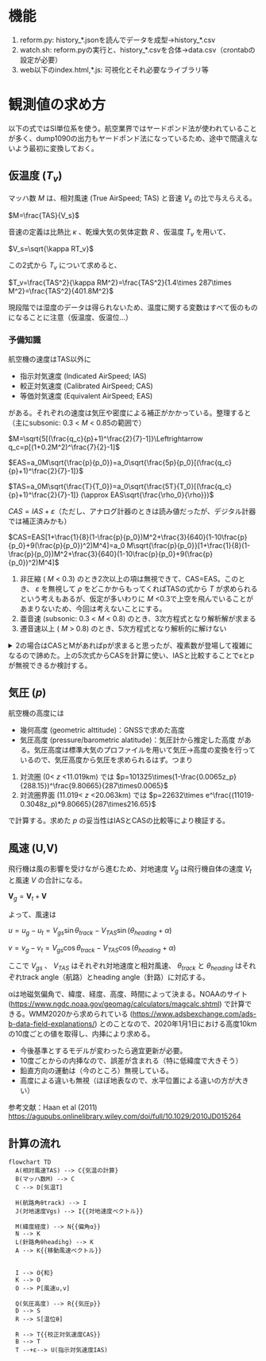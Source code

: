 # 機能
1. reform.py: history_\*.jsonを読んでデータを成型→history_\*.csv
2. watch.sh: reform.pyの実行と、history_\*.csvを合体→data.csv（crontabの設定が必要）
3. web以下のindex.html,\*.js: 可視化とそれ必要なライブラリ等

# 観測値の求め方
以下の式ではSI単位系を使う。航空業界ではヤードポンド法が使われていることが多く、dump1090の出力もヤードポンド法になっているため、途中で間違えないよう最初に変換しておく。

## 仮温度 ($T_v$)
マッハ数 $M$ は、相対風速 (True AirSpeed; TAS) と音速 $V_s$ の比で与えらえる。

$M=\frac{TAS}{V_s}$

音速の定義は比熱比 $\kappa$ 、乾燥大気の気体定数 $R$ 、仮温度 $T_v$ を用いて、

$V_s=\sqrt{\kappa RT_v}$

この2式から $T_v$ について求めると、

$T_v=\frac{TAS^2}{\kappa RM^2}=\frac{TAS^2}{1.4\times 287\times M^2}=\frac{TAS^2}{401.8M^2}$

現段階では湿度のデータは得られないため、温度に関する変数はすべて仮のものになることに注意（仮温度、仮温位...）
### 予備知識
航空機の速度はTAS以外に
- 指示対気速度 (Indicated AirSpeed; IAS)
- 較正対気速度 (Calibrated AirSpeed; CAS)
- 等価対気速度 (Equivalent AirSpeed; EAS)

がある。それぞれの速度は気圧や密度による補正がかかっている。整理すると（主にsubsonic: 0.3 < $M$ < 0.85の範囲で）

$M=\sqrt{5[(\frac{q_c}{p}+1)^\frac{2}{7}-1]}\Leftrightarrow q_c=p[(1+0.2M^2)^\frac{7}{2}-1]$

$EAS=a_0M\sqrt{\frac{p}{p_0}}=a_0\sqrt{\frac{5p}{p_0}[(\frac{q_c}{p}+1)^\frac{2}{7}-1]}$

$TAS=a_0M\sqrt{\frac{T}{T_0}}=a_0\sqrt{\frac{5T}{T_0}[(\frac{q_c}{p}+1)^\frac{2}{7}-1]} (\approx EAS\sqrt{\frac{\rho_0}{\rho}})$

$CAS=IAS+\varepsilon$（ただし、アナログ計器のときは読み値だったが、デジタル計器では補正済みかも）

$CAS=EAS[1+\frac{1}{8}(1-\frac{p}{p_0})M^2+\frac{3}{640}(1-10\frac{p}{p_0}+9(\frac{p}{p_0})^2)M^4]=a_0 M\sqrt{\frac{p}{p_0}}[1+\frac{1}{8}(1-\frac{p}{p_0})M^2+\frac{3}{640}(1-10\frac{p}{p_0}+9(\frac{p}{p_0})^2)M^4]$
1. 非圧縮 ( $M$ < 0.3) のとき2次以上の項は無視できて、CAS=EAS。このとき、 $\varepsilon$ を無視して $\rho$ をどこかからもってくればTASの式から $T$ が求められるという考えもあるが、仮定が多いわりに $M$ <0.3で上空を飛んでいることがあまりないため、今回は考えないことにする。
2. 亜音速 (subsonic: 0.3 < $M$ < 0.8) のとき、3次方程式となり解析解が求まる
3. 遷音速以上 ( $M$ > 0.8) のとき、5次方程式となり解析的に解けない

<details><summary>2の場合はCASとMがあればpが求まると思ったが、複素数が登場して複雑になるので諦めた。上の5次式からCASを計算に使い、IASと比較することでεとpが無視できるか検討する。</summary><div>

$\delta=\sqrt{\frac{p}{p_0}}$ についての3次方程式は、
$$\delta^3-(1+\frac{8}{M^2})\delta+\frac{8 CAS}{a_0 M^3}=0$$
判別式 $4(1+\frac{8}{M^2})^3-27(\frac{8 CAS}{a_0 M^3})^2>0$ が常に成り立つので、3つの異なる実数解をもつ（ $y=x^3$ を少し曲げた典型的な3次関数の形）。
$p=-(1+\frac{8}{M^2}), q=\frac{8 CAS}{a_0 M^3}$ とおくと、解は $\omega=\frac{-1+\sqrt{3}i}{2}$ を使い
$$y=\omega^k\sqrt[3]{-\frac{q}{2}+\sqrt{(\frac{q}{2})^2+(\frac{p}{3})^3}}+\omega^{3-k}\sqrt[3]{-\frac{q}{2}-\sqrt{(\frac{q}{2})^2+(\frac{p}{3})^3}}  (k=0,1,2)$$
 ここで $(\frac{q}{2})^2+(\frac{p}{3})^3=(\frac{4 CAS}{a_0 M^3})^2-\frac{(1+\frac{8}{M^2})^3}{27}<0$ なので解の途中式に虚数が出てくる。虚数を含まないよう変形するのは難しそう（還元不能）なので、複素数を扱える言語で解く必要がある。

これにより、MとCAS (≈IAS) があればpが求まる。2高度でのpとTの値があれば、静水圧平衡から密度（湿度）が求められると考える。（Tを乾燥大気として推定しているところを解決しないと不整合が出るかも）
</div></details>

## 気圧 ($p$)
航空機の高度には
- 幾何高度 (geometric alttitude)：GNSSで求めた高度
- 気圧高度 (pressure/barometric alatitude)：気圧計から推定した高度
がある。気圧高度は標準大気のプロファイルを用いて気圧→高度の変換を行っているので、気圧高度から気圧を求められるはず。つまり
1. 対流圏 (0< $z$ <11.019km) では $p=101325\times(1-\frac{0.0065z_p}{288.15})^\frac{9.80665}{287\times0.0065}$
2. 対流圏界面 (11.019< $z$ <20.063km) では $p=22632\times e^\frac{(11019-0.3048z_p)*9.80665}{287\times216.65}$

で計算する。求めた $p$ の妥当性はIASとCASの比較等により検証する。

## 風速 (U,V)
飛行機は風の影響を受けながら進むため、対地速度 $V_g$ は飛行機自体の速度 $V_t$ と風速 $V$ の合計になる。

$\mathbf{V}_g=\mathbf{V}_t+\mathbf{V}$

よって、風速は

$u=u_g-u_t=V_{gs}\sin\theta_{track}-V_{TAS}\sin(\theta_{heading}+\alpha)$

$v=v_g-v_t=V_{gs}\cos\theta_{track}-V_{TAS}\cos{(\theta_{heading}+\alpha)}$

ここで $V_{gs}$ 、 $V_{TAS}$ はそれぞれ対地速度と相対風速、 $\theta_{track}$ と $\theta_{heading}$ はそれぞれtrack angle（航路）とheading angle（針路）に対応する。

αは地磁気偏角で、緯度、経度、高度、時間によって決まる。NOAAのサイト (https://www.ngdc.noaa.gov/geomag/calculators/magcalc.shtml) で計算できる。WMM2020から求められている (https://www.adsbexchange.com/ads-b-data-field-explanations/) とのことなので、2020年1月1日における高度10kmの10度ごとの値を取得し、内挿により求める。
- 今後基準とするモデルが変わったら適宜更新が必要。
- 10度ごとからの内挿なので、誤差が含まれる（特に低緯度で大きそう）
- 鉛直方向の運動は（今のところ）無視している。
- 高度による違いも無視（ほぼ地表なので、水平位置による違いの方が大きい）

参考文献：Haan et al (2011) https://agupubs.onlinelibrary.wiley.com/doi/full/10.1029/2010JD015264

## 計算の流れ
```mermaid
flowchart TD
  A(相対風速TAS) --> C{気温の計算}
  B(マッハ数M) --> C
  C --> D[気温T]

  H(航路角θtrack) --> I
  J(対地速度Vgs) --> I{{対地速度ベクトル}}

  M(緯度経度) --> N{{偏角α}}
  N --> K
  L(針路角θheadihg) --> K
  A --> K{{移動風速ベクトル}}


  I --> O{和}
  K --> O
  O --> P[風速u,v]

  Q(気圧高度) --> R{{気圧p}}
  D --> S
  R --> S[温位θ]

  R --> T{{校正対気速度CAS}}
  B --> T
  T --+ε--> U(指示対気速度IAS)
```
